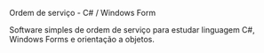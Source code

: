 Ordem de serviço - C# / Windows Form

Software simples de ordem de serviço para estudar linguagem C#, Windows Forms e orientação a objetos.
